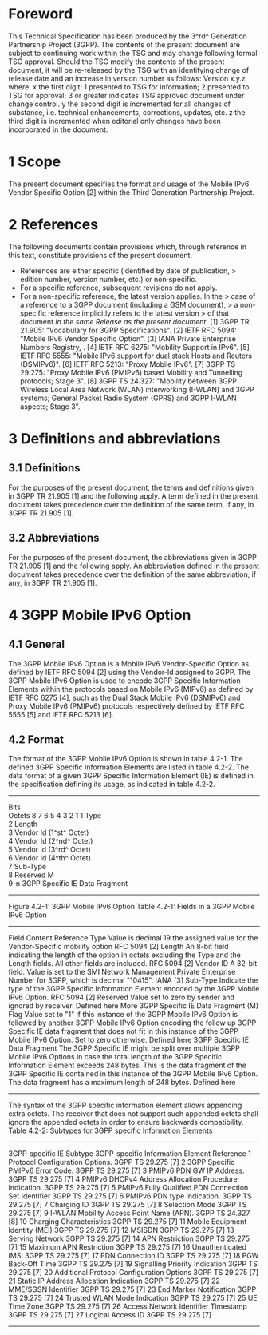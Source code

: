 # Foreword
This Technical Specification has been produced by the 3^rd^ Generation
Partnership Project (3GPP).
The contents of the present document are subject to continuing work within the
TSG and may change following formal TSG approval. Should the TSG modify the
contents of the present document, it will be re-released by the TSG with an
identifying change of release date and an increase in version number as
follows:
Version x.y.z
where:
x the first digit:
1 presented to TSG for information;
2 presented to TSG for approval;
3 or greater indicates TSG approved document under change control.
y the second digit is incremented for all changes of substance, i.e. technical
enhancements, corrections, updates, etc.
z the third digit is incremented when editorial only changes have been
incorporated in the document.
# 1 Scope
The present document specifies the format and usage of the Mobile IPv6 Vendor
Specific Option [2] within the Third Generation Partnership Project.
# 2 References
The following documents contain provisions which, through reference in this
text, constitute provisions of the present document.
  * References are either specific (identified by date of publication, > edition number, version number, etc.) or non‑specific.
  * For a specific reference, subsequent revisions do not apply.
  * For a non-specific reference, the latest version applies. In the > case of a reference to a 3GPP document (including a GSM document), > a non-specific reference implicitly refers to the latest version > of that document _in the same Release as the present document_.
[1] 3GPP TR 21.905: \"Vocabulary for 3GPP Specifications\".
[2] IETF RFC 5094: \"Mobile IPv6 Vendor Specific Option\".
[3] IANA Private Enterprise Numbers Registry,
\.
[4] IETF RFC 6275: \"Mobility Support in IPv6\".
[5] IETF RFC 5555: \"Mobile IPv6 support for dual stack Hosts and Routers
(DSMIPv6)\".
[6] IETF RFC 5213: \"Proxy Mobile IPv6\".
[7] 3GPP TS 29.275: \"Proxy Mobile IPv6 (PMIPv6) based Mobility and Tunnelling
protocols; Stage 3\".
[8] 3GPP TS 24.327: \"Mobility between 3GPP Wireless Local Area Network (WLAN)
interworking (I-WLAN) and 3GPP systems; General Packet Radio System (GPRS) and
3GPP I-WLAN aspects; Stage 3\".
# 3 Definitions and abbreviations
## 3.1 Definitions
For the purposes of the present document, the terms and definitions given in
3GPP TR 21.905 [1] and the following apply. A term defined in the present
document takes precedence over the definition of the same term, if any, in
3GPP TR 21.905 [1].
## 3.2 Abbreviations
For the purposes of the present document, the abbreviations given in 3GPP TR
21.905 [1] and the following apply. An abbreviation defined in the present
document takes precedence over the definition of the same abbreviation, if
any, in 3GPP TR 21.905 [1].
# 4 3GPP Mobile IPv6 Option
## 4.1 General
The 3GPP Mobile IPv6 Option is a Mobile IPv6 Vendor-Specific Option as defined
by IETF RFC 5094 [2] using the Vendor-Id assigned to 3GPP. The 3GPP Mobile
IPv6 Option is used to encode 3GPP Specific Information Elements within the
protocols based on Mobile IPv6 (MIPv6) as defined by IETF RFC 6275 [4], such
as the Dual Stack Mobile IPv6 (DSMIPv6) and Proxy Mobile IPv6 (PMIPv6)
protocols respectively defined by IETF RFC 5555 [5] and IETF RFC 5213 [6].
## 4.2 Format
The format of the 3GPP Mobile IPv6 Option is shown in table 4.2-1. The defined
3GPP Specific Information Elements are listed in table 4.2-2. The data format
of a given 3GPP Specific Information Element (IE) is defined in the
specification defining its usage, as indicated in table 4.2-2.
* * *
Bits  
Octets 8 7 6 5 4 3 2 1 1 Type  
2 Length  
3 Vendor Id (1^st^ Octet)  
4 Vendor Id (2^nd^ Octet)  
5 Vendor Id (3^rd^ Octet)  
6 Vendor Id (4^th^ Octet)  
7 Sub-Type  
8 Reserved M  
9-n 3GPP Specific IE Data Fragment
* * *
Figure 4.2-1: 3GPP Mobile IPv6 Option
Table 4.2-1: Fields in a 3GPP Mobile IPv6 Option
* * *
Field Content Reference Type Value is decimal 19 the assigned value for the
Vendor-Specific mobility option RFC 5094 [2] Length An 8-bit field indicating
the length of the option in octets excluding the Type and the Length fields.
All other fields are included. RFC 5094 [2] Vendor ID A 32-bit field. Value is
set to the SMI Network Management Private Enterprise Number for 3GPP, which is
decimal \"10415\". IANA [3] Sub-Type Indicate the type of the 3GPP Specific
Information Element encoded by the 3GPP Mobile IPv6 Option. RFC 5094 [2]
Reserved Value set to zero by sender and ignored by receiver. Defined here
More 3GPP Specific IE Data Fragment (M) Flag Value set to \"1\" if this
instance of the 3GPP Mobile IPv6 Option is followed by another 3GPP Mobile
IPv6 Option encoding the follow up 3GPP Specific IE data fragment that does
not fit in this instance of the 3GPP Mobile IPv6 Option. Set to zero
otherwise. Defined here 3GPP Specific IE Data Fragment The 3GPP Specific IE
might be split over multiple 3GPP Mobile IPv6 Options in case the total length
of the 3GPP Specific Information Element exceeds 248 bytes. This is the data
fragment of the 3GPP Specific IE contained in this instance of the 3GPP Mobile
IPv6 Option. The data fragment has a maximum length of 248 bytes. Defined here
* * *
The syntax of the 3GPP specific information element allows appending extra
octets. The receiver that does not support such appended octets shall ignore
the appended octets in order to ensure backwards compatibility.
Table 4.2-2: Subtypes for 3GPP specific Information Elements
* * *
3GPP-specific IE Subtype 3GPP-specific Information Element Reference 1
Protocol Configuration Options. 3GPP TS 29.275 [7] 2 3GPP Specific PMIPv6
Error Code. 3GPP TS 29.275 [7] 3 PMIPv6 PDN GW IP Address. 3GPP TS 29.275 [7]
4 PMIPv6 DHCPv4 Address Allocation Procedure Indication. 3GPP TS 29.275 [7] 5
PMIPv6 Fully Qualified PDN Connection Set Identifier 3GPP TS 29.275 [7] 6
PMIPv6 PDN type indication. 3GPP TS 29.275 [7] 7 Charging ID 3GPP TS 29.275
[7] 8 Selection Mode 3GPP TS 29.275 [7] 9 I-WLAN Mobility Access Point Name
(APN). 3GPP TS 24.327 [8] 10 Charging Characteristics 3GPP TS 29.275 [7] 11
Mobile Equipment Identity (MEI) 3GPP TS 29.275 [7] 12 MSISDN 3GPP TS 29.275
[7] 13 Serving Network 3GPP TS 29.275 [7] 14 APN Restriction 3GPP TS 29.275
[7] 15 Maximum APN Restriction 3GPP TS 29.275 [7] 16 Unauthenticated IMSI 3GPP
TS 29.275 [7] 17 PDN Connection ID 3GPP TS 29.275 [7] 18 PGW Back-Off Time
3GPP TS 29.275 [7] 19 Signalling Priority Indication 3GPP TS 29.275 [7] 20
Additional Protocol Configuration Options 3GPP TS 29.275 [7] 21 Static IP
Address Allocation Indication 3GPP TS 29.275 [7] 22 MME/SGSN Identifier 3GPP
TS 29.275 [7] 23 End Marker Notification 3GPP TS 29.275 [7] 24 Trusted WLAN
Mode Indication 3GPP TS 29.275 [7] 25 UE Time Zone 3GPP TS 29.275 [7] 26
Access Network Identifier Timestamp 3GPP TS 29.275 [7] 27 Logical Access ID
3GPP TS 29.275 [7]
* * *
#